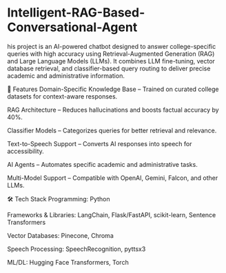 # Intelligent-RAG-Based-Conversational-Agent

his project is an AI-powered chatbot designed to answer college-specific queries with high accuracy using Retrieval-Augmented Generation (RAG) and Large Language Models (LLMs).
It combines LLM fine-tuning, vector database retrieval, and classifier-based query routing to deliver precise academic and administrative information.

🚀 Features
Domain-Specific Knowledge Base – Trained on curated college datasets for context-aware responses.

RAG Architecture – Reduces hallucinations and boosts factual accuracy by 40%.

Classifier Models – Categorizes queries for better retrieval and relevance.

Text-to-Speech Support – Converts AI responses into speech for accessibility.

AI Agents – Automates specific academic and administrative tasks.

Multi-Model Support – Compatible with OpenAI, Gemini, Falcon, and other LLMs.

🛠 Tech Stack
Programming: Python

Frameworks & Libraries: LangChain, Flask/FastAPI, scikit-learn, Sentence Transformers

Vector Databases: Pinecone, Chroma

Speech Processing: SpeechRecognition, pyttsx3

ML/DL: Hugging Face Transformers, Torch
